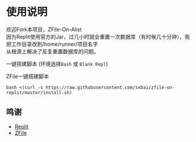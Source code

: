# 使用说明
欢迎Fork本项目，ZFile-On-Alist      
因为Replit使用官方的Jar，过几小时就会重置一次数据库（有时候几十分钟），我把工作目录改到/home/runner/项目名字   
从根源上解决了反复重置数据库的问题。  

一键搭建脚本 (环境选择`Bash` 或 `Blank Repl`)   

ZFile一键搭建脚本
```
bash <(curl -s https://raw.githubusercontent.com/sxbai/zfile-on-replit/master/install.sh)
```
## 鸣谢
- [Replit](https://github.com/replit)
- [ZFile](https://github.com/zfile-dev/zfile)

